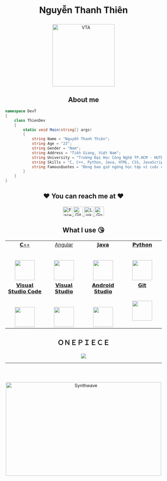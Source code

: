 # <p align="center">Nguyễn Thanh Thiên</p>




<p align="center">
	<a href="https://github.com/astemsThien">
	<img src="https://i.imgur.com/uZE7aqy.png" width = "200" alt="VTA">
	</a>
</p>

<h2 align="center">About me</h2>

```C#
namespace DevT
{
    class ThienDev
    {
        static void Main(string[] args)
        {
            string Name = "Nguyễn Thanh Thiên";
            string Age = "23";
            string Gender = "Nam";
            string Address = "Tiền Giang, Việt Nam";
            string University = "Trường Đại Học Công Nghệ TP.HCM - HUTECH";
            string Skills = "C, C++, Python, Java, HTML, CSS, JavaScript, PHP, ReactJS, MYSQL, Angular, Svelte";
            string FamousQuotes = "Đừng bao giờ ngừng học tập vì cuộc đời không bao giờ ngừng dạy.";
        }
    }
}
```

## <p align="center">❤️ You can reach me at ❤️</p>

<p align="center">
  <a href="https://www.facebook.com/NguyenThanhThien.Dev">
    <img src="https://www.vectorlogo.zone/logos/facebook/facebook-official.svg" alt="Facebook" height="30" width="30">
  </a>
	
  <a href="https://github.com/astemsThien">
    <img src="https://www.vectorlogo.zone/logos/github/github-tile.svg" alt="Github" height="30" width="30">
  </a>
	
  <a href="https://www.linkedin.com/in/thanh-thi%C3%AAn-nguy%E1%BB%85n-911812266/">
    <img src="https://www.vectorlogo.zone/logos/linkedin/linkedin-icon.svg" alt="Linkedin" height="30" width="30">
  </a>
  
  <a href="mailto:nguyenthanhthien.dev.1602@gmail.com">
    <img src="https://www.vectorlogo.zone/logos/google/google-icon.svg" alt="Google" height="30" width="30">
  </a>
</p>

## <p align="center">What I use 😘</p>

<table align="center">
  <tbody>
    <tr valign="top">
      <td width="20%" align="center">
	<a href="https://devdocs.io/cpp/">
		<span>𝗖++</span><br><br><br>
		<img height="64px" src="https://cdn.worldvectorlogo.com/logos/c.svg">
	 </a>
      </td>
      <td width="20%" align="center">
	 <a href="https://angular.io/docs">
		<span>Angular</span><br><br><br>
		<img height="64px" src="https://w7.pngwing.com/pngs/1014/365/png-transparent-angular-js-full-logo-tech-companies.png">
	 </a>
      </td>
      <td width="20%" align="center">
	<a href="https://docs.oracle.com/java/">
		<span>𝗝𝗮𝘃𝗮</span><br><br><br>
		<img height="64px" src="https://cdn.svgporn.com/logos/java.svg">
	 </a>
      </td>
      <td width="20%" align="center">
	      <a href="https://docs.python.org/3/">
        <span>𝗣𝘆𝘁𝗵𝗼𝗻</span><br><br><br>
        <img height="64px" src="https://cdn.svgporn.com/logos/python.svg">
	      </a>
      </td>
    </tr>
    <tr valign="top">
	<td width="20%" align="center">
		<a href="https://code.visualstudio.com/docs">
        <span>𝗩𝗶𝘀𝘂𝗮𝗹 𝗦𝘁𝘂𝗱𝗶𝗼 𝗖𝗼𝗱𝗲</span><br><br><br>
        <img height="64px" src="https://cdn.worldvectorlogo.com/logos/visual-studio-code-1.svg">
		</a>
      </td>
	<td width="20%" align="center">
		<a href="https://docs.microsoft.com/visualstudio/ide/?view=vs-2019">
        <span>𝗩𝗶𝘀𝘂𝗮𝗹 𝗦𝘁𝘂𝗱𝗶𝗼</span><br><br><br>
        <img height="64px" src="https://cdn.worldvectorlogo.com/logos/visual-studio-2013.svg">
		</a>
      </td>
      <td width="20%" align="center">
	      <a href="https://developer.android.com/docs">
        <span>𝗔𝗻𝗱𝗿𝗼𝗶𝗱 𝗦𝘁𝘂𝗱𝗶𝗼</span><br><br><br>
        <img height="64px" src="https://cdn.worldvectorlogo.com/logos/android-logomark.svg">
	      </a>
      </td>
      <td width="20%" align="center">
	      <a href="https://git-scm.com/doc">
        <span>𝗚𝗶𝘁</span><br><br><br>
        <img height="64px" src="https://cdn.svgporn.com/logos/git-icon.svg">
	      </a>
      </td>
    </tr>
  </tbody>
</table>




## <p align="center">ＯＮＥＰＩＥＣＥ</p>

<p align='center'>
<img src="https://i.pinimg.com/originals/cc/75/1c/cc751c52d8545a7cbcbeba7e7b049b5c.gif">
</p>

<hr>
<br>

##

<p align="center"><img src="https://genk.mediacdn.vn/2017/photo-1-1486094974723.jpg" alt="Synthwave" height="300" width="500"></p>






